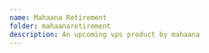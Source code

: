 ```yaml
---
name: Mahaana Retirement
folder: mahaanaretirement
description: An upcoming vps product by mahaana
---
```

